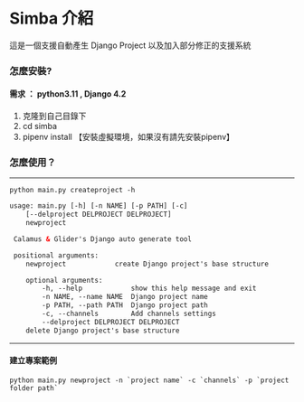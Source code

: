 # Simba 介紹 #

這是一個支援自動產生 Django Project 以及加入部分修正的支援系統

### 怎麼安裝? ###

#### 需求 ： python3.11 , Django 4.2

1. 克隆到自己目錄下
2. cd simba
3. pipenv install  【安裝虛擬環境，如果沒有請先安裝pipenv】


### 怎麼使用？
------

```shell
python main.py createproject -h
```

```html
usage: main.py [-h] [-n NAME] [-p PATH] [-c]
	[--delproject DELPROJECT DELPROJECT]
    newproject

 Calamus & Glider's Django auto generate tool

 positional arguments:
	newproject            create Django project's base structure

	optional arguments:
  		-h, --help            show this help message and exit
  		-n NAME, --name NAME  Django project name
  		-p PATH, --path PATH  Django project path
  		-c, --channels        Add channels settings
  		--delproject DELPROJECT DELPROJECT
	delete Django project's base structure
```

------

#### 建立專案範例
```shell
python main.py newproject -n `project name` -c `channels` -p `project folder path`
```
